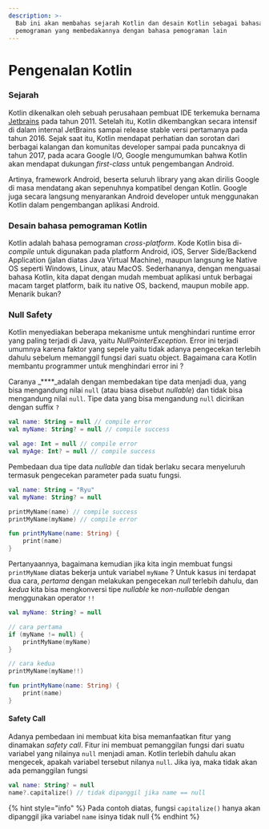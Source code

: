 ```yaml
---
description: >-
  Bab ini akan membahas sejarah Kotlin dan desain Kotlin sebagai bahasa
  pemograman yang membedakannya dengan bahasa pemograman lain
---
```


# Pengenalan Kotlin

### Sejarah

Kotlin dikenalkan oleh sebuah perusahaan pembuat IDE terkemuka bernama [Jetbrains](https://www.jetbrains.com/) pada tahun 2011. Setelah itu, Kotlin dikembangkan secara intensif di dalam internal JetBrains sampai release stable versi pertamanya pada tahun 2016.  Sejak saat itu, Kotlin mendapat perhatian dan sorotan dari berbagai kalangan dan komunitas developer sampai pada puncaknya di tahun 2017, pada acara Google I/O, Google mengumumkan bahwa Kotlin akan mendapat dukungan _first-class_ untuk pengembangan Android. 

Artinya, framework Android, beserta seluruh library yang akan dirilis Google di masa mendatang akan sepenuhnya kompatibel dengan Kotlin. Google juga secara langsung menyarankan Android developer untuk menggunakan Kotlin dalam pengembangan aplikasi Android.

### Desain bahasa pemograman Kotlin

Kotlin adalah bahasa pemograman _cross-platform_. Kode Kotlin bisa di-_compile_ untuk digunakan pada platform Android, iOS, Server Side/Backend Application \(jalan diatas Java Virtual Machine\), maupun langsung ke Native OS seperti Windows, Linux, atau MacOS. Sederhananya, dengan menguasai bahasa Kotlin, kita dapat dengan mudah membuat aplikasi untuk berbagai macam target platform, baik itu native OS, backend, maupun mobile app. Menarik bukan?

### Null Safety

Kotlin menyediakan beberapa mekanisme untuk menghindari runtime error yang paling terjadi di Java, yaitu _NullPointerException._ Error ini terjadi umumnya karena faktor yang sepele yaitu tidak adanya pengecekan terlebih dahulu sebelum memanggil fungsi dari suatu object. Bagaimana cara Kotlin membantu programmer untuk menghindari error ini ?

Caranya _****_adalah dengan membedakan tipe data menjadi dua, yang bisa mengandung nilai `null` \(atau biasa disebut _nullable_\) dan tidak bisa mengandung nilai `null`. Tipe data yang bisa mengandung `null` dicirikan dengan suffix `?`

```kotlin
val name: String = null // compile error
val myName: String? = null // compile success

val age: Int = null // compile error
val myAge: Int? = null // compile success
```

Pembedaan dua tipe data _nullable_ dan tidak berlaku secara menyeluruh termasuk pengecekan parameter pada suatu fungsi. 

```kotlin
val name: String = "Ryu"
val myName: String? = null

printMyName(name) // compile success
printMyName(myName) // compile error

fun printMyName(name: String) {
    print(name)
}
```

Pertanyaannya, bagaimana kemudian jika kita ingin membuat fungsi `printMyName` diatas bekerja untuk variabel `myName` ? Untuk kasus ini terdapat dua cara, _pertama_ dengan melakukan pengecekan _null_ terlebih dahulu, dan _kedua_ kita bisa mengkonversi tipe _nullable_ ke _non-nullable_ dengan menggunakan operator `!!` 

```kotlin
val myName: String? = null

// cara pertama
if (myName != null) {
    printMyName(myName)
}

// cara kedua
printMyName(myName!!)

fun printMyName(name: String) {
    print(name)
}
```

#### Safety Call

 Adanya pembedaan ini membuat kita bisa memanfaatkan fitur yang dinamakan _safety call_. Fitur ini membuat pemanggilan fungsi dari suatu variabel yang nilainya `null` menjadi aman. Kotlin terlebih dahulu akan mengecek, apakah variabel tersebut nilanya `null`. Jika iya, maka tidak akan ada pemanggilan fungsi

```kotlin
val name: String? = null
name?.capitalize() // tidak dipanggil jika name == null
```

{% hint style="info" %}
Pada contoh diatas, fungsi `capitalize()` hanya akan dipanggil jika variabel `name` isinya tidak null
{% endhint %}



